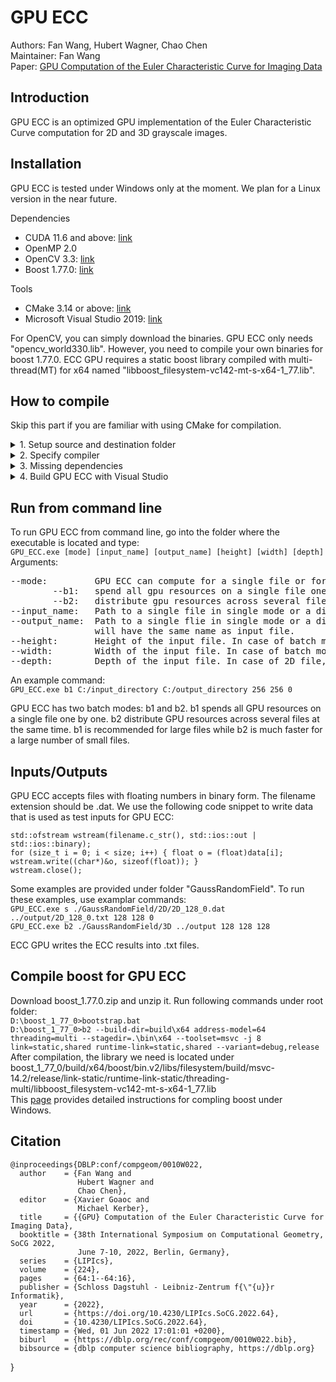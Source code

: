 # GPU ECC
Authors: Fan Wang, Hubert Wagner, Chao Chen <br/>
Maintainer: Fan Wang <br/>
Paper: [GPU Computation of the Euler Characteristic Curve for Imaging Data](https://arxiv.org/pdf/2203.09087.pdf)

## Introduction ##
GPU ECC is an optimized GPU implementation of the Euler Characteristic Curve computation for 2D and 3D grayscale images.

## Installation ##
GPU ECC is tested under Windows only at the moment. We plan for a Linux version in the near future.

Dependencies <br/>
* CUDA 11.6 and above: [link](https://developer.nvidia.com/cuda-11-6-1-download-archive)
* OpenMP 2.0
* OpenCV 3.3: [link](https://opencv.org/opencv-3-3/)
* Boost 1.77.0: [link](https://www.boost.org/users/history/version_1_77_0.html)

Tools <br/>
* CMake 3.14 or above: [link](https://cmake.org/download/)
* Microsoft Visual Studio 2019: [link](https://visualstudio.microsoft.com/vs/older-downloads/)

For OpenCV, you can simply download the binaries. GPU ECC only needs "opencv_world330.lib". However, you need to compile your own binaries for boost 1.77.0. ECC GPU requires a static boost library compiled with multi-thread(MT) for x64 named "libboost_filesystem-vc142-mt-s-x64-1_77.lib".

## How to compile ##
Skip this part if you are familiar with using CMake for compilation. <br/>
<details>
  <summary>1. Setup source and destination folder</summary>
  <p>In CMake-GUI, the folder where you downloaded the source files will be the "source" folder. Create a folder named "build" as the desination folder where the compiled binaries will be saved.</p>
</details>
<details>
  <summary>2. Specify compiler</summary>
  <p>Choose Visual Studio 16 2019 as the compiler. Other compilers are not tested.</p>
</details>
<details>
  <summary>3. Missing dependencies</summary>
  <p>Make sure to check box "Grouped" and "Advanced" in CMake-GUI. If one or more of the dependencies are not installed at the default locations and cannot be found by CMake, you need to tell CMake where to find those dependencies.
    
    1. OpenCV: expand "Ungrouped Entries" and set "OpenCV_DIR" as the directory where you installed/compiled your openCV
    binaries. An example would be "D:/opencv/build/x64/vc14/lib". Click "Configure" in CMake-GUI.
    2. Boost: expand "Boost" and set both "Boost_DIR" and "Boost_INCLUDE_DIR" as the root folder of boost (e.g. D:/boost_1_77_0).
    Set "Boost_FILESYSTEM_LIBRARY_DEBUG" and "Boost_FILESYSTEM_LIBRARY_RELEASE" as the folder where you built your own boost
    binaries (e.g. D:/boost_1_77_0/lib64-msvc-14.2). Press "Configure" button. In some versions of CMake, another Boost entry
    will appear, expand it and make sure to set "Boost_LIBRARY_DIR_DEBUG" and "Boost_LIBRARY_DIR_DEBUG" with the same folder
    you used earlier for "Boost_FILESYSTEM_LIBRARY_DEBUG" and "Boost_FILESYSTEM_LIBRARY_RELEASE". Once all the errors go away,
    press "Generate".
  </p>
</details>
<details>
  <summary>4. Build GPU ECC with Visual Studio</summary>
  <p>Locate file "GPU_ECC.sln" under the "build" folder and open it with MSVC. Swith to "Release" mode and build the solution.</p>
</details>

## Run from command line ##
To run GPU ECC from command line, go into the folder where the executable is located and type: <br/>
`GPU_ECC.exe [mode] [input_name] [output_name] [height] [width] [depth]` <br/>
Arguments:
<pre>
--mode:         GPU ECC can compute for a single file or for a batch of files. Use 's' for single mode or 'b1/b2' for batch mode.
        --b1:   spend all gpu resources on a single file one by one, good for large files
        --b2:   distribute gpu resources across several files, good for large number of small files
--input_name:   Path to a single file in single mode or a directory containing files in batch mode.
--output_name:  Path to a single flie in single mode or a directory in batch mode. In case of batch mode, the output file 
                will have the same name as input file.
--height:       Height of the input file. In case of batch mode, same height is assumed for every file under the directory.
--width:        Width of the input file. In case of batch mode, same width is assumed for every file under the directory.
--depth:        Depth of the input file. In case of 2D file, set depth to 0.
</pre>
An example command: <br/>
`GPU_ECC.exe b1 C:/input_directory C:/output_directory 256 256 0` <br/>

 GPU ECC has two batch modes: b1 and b2. b1 spends all GPU resources on a single file one by one. b2 distribute GPU resources across several files at the same time. b1 is recommended for large files while b2 is much faster for a large number of small files.

## Inputs/Outputs ##
GPU ECC accepts files with floating numbers in binary form. The filename extension should be .dat. We use the following code snippet to write data that is used as test inputs for GPU ECC:
```
std::ofstream wstream(filename.c_str(), std::ios::out | std::ios::binary);
for (size_t i = 0; i < size; i++) { float o = (float)data[i]; wstream.write((char*)&o, sizeof(float)); }
wstream.close();
```
Some examples are provided under folder "GaussRandomField". To run these examples, use examplar commands:<br/>
`GPU_ECC.exe s ./GaussRandomField/2D/2D_128_0.dat ../output/2D_128_0.txt 128 128 0` <br/>
`GPU_ECC.exe b2 ./GaussRandomField/3D ../output 128 128 128` <br/>

ECC GPU writes the ECC results into .txt files.

## Compile boost for GPU ECC ##
Download boost_1.77.0.zip and unzip it. Run following commands under root folder:<br/>
`D:\boost_1_77_0>bootstrap.bat` <br/>
`D:\boost_1_77_0>b2 --build-dir=build\x64 address-model=64 threading=multi --stagedir=.\bin\x64 --toolset=msvc -j 8 link=static,shared runtime-link=static,shared --variant=debug,release` <br/>
After compilation, the library we need is located under boost_1_77_0/build/x64/boost/bin.v2/libs/filesystem/build/msvc-14.2/release/link-static/runtime-link-static/threading-multi/libboost_filesystem-vc142-mt-s-x64-1_77.lib <br/>
This [page](https://levelup.gitconnected.com/the-definite-guide-on-compiling-and-linking-boost-c-libraries-for-visual-studio-projects-c79464d7282d) provides detailed instructions for compling boost under Windows.

## Citation ##
    @inproceedings{DBLP:conf/compgeom/0010W022,
      author    = {Fan Wang and
                   Hubert Wagner and
                   Chao Chen},
      editor    = {Xavier Goaoc and
                   Michael Kerber},
      title     = {{GPU} Computation of the Euler Characteristic Curve for Imaging Data},
      booktitle = {38th International Symposium on Computational Geometry, SoCG 2022,
                   June 7-10, 2022, Berlin, Germany},
      series    = {LIPIcs},
      volume    = {224},
      pages     = {64:1--64:16},
      publisher = {Schloss Dagstuhl - Leibniz-Zentrum f{\"{u}}r Informatik},
      year      = {2022},
      url       = {https://doi.org/10.4230/LIPIcs.SoCG.2022.64},
      doi       = {10.4230/LIPIcs.SoCG.2022.64},
      timestamp = {Wed, 01 Jun 2022 17:01:01 +0200},
      biburl    = {https://dblp.org/rec/conf/compgeom/0010W022.bib},
      bibsource = {dblp computer science bibliography, https://dblp.org}
}
